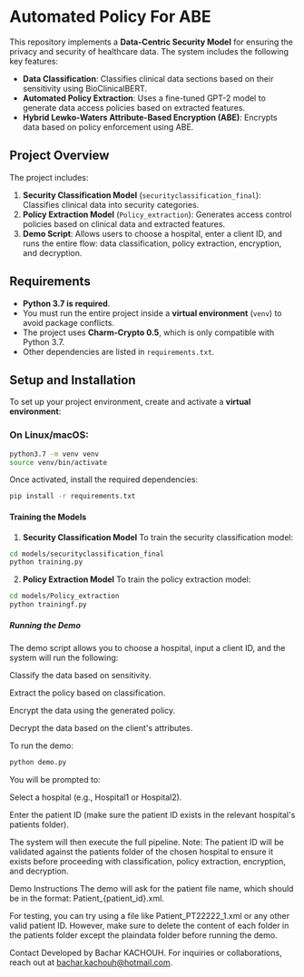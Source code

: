 # Automated Policy For ABE

This repository implements a **Data-Centric Security Model** for ensuring the privacy and security of healthcare data. The system includes the following key features:

- **Data Classification**: Classifies clinical data sections based on their sensitivity using BioClinicalBERT.
- **Automated Policy Extraction**: Uses a fine-tuned GPT-2 model to generate data access policies based on extracted features.
- **Hybrid Lewko-Waters Attribute-Based Encryption (ABE)**: Encrypts data based on policy enforcement using ABE.

## Project Overview

The project includes:

1. **Security Classification Model** (`securityclassification_final`): Classifies clinical data into security categories.
2. **Policy Extraction Model** (`Policy_extraction`): Generates access control policies based on clinical data and extracted features.
3. **Demo Script**: Allows users to choose a hospital, enter a client ID, and runs the entire flow: data classification, policy extraction, encryption, and decryption.

## Requirements
- **Python 3.7 is required**.
- You must run the entire project inside a **virtual environment** (`venv`) to avoid package conflicts.
- The project uses **Charm-Crypto 0.5**, which is only compatible with Python 3.7.
- Other dependencies are listed in `requirements.txt`.

## Setup and Installation

To set up your project environment, create and activate a **virtual environment**:

### On Linux/macOS:
```bash
python3.7 -m venv venv
source venv/bin/activate
```

Once activated, install the required dependencies:
```bash
pip install -r requirements.txt
```
#### Training the Models
1. **Security Classification Model**
To train the security classification model:
```bash
cd models/securityclassification_final
python training.py
```
2. **Policy Extraction Model**
To train the policy extraction model:
```bash
cd models/Policy_extraction
python trainingf.py
```
##### Running the Demo
The demo script allows you to choose a hospital, input a client ID, and the system will run the following:

Classify the data based on sensitivity.

Extract the policy based on classification.

Encrypt the data using the generated policy.

Decrypt the data based on the client's attributes.

To run the demo:
```bash
python demo.py
```
You will be prompted to:

Select a hospital (e.g., Hospital1 or Hospital2).

Enter the patient ID (make sure the patient ID exists in the relevant hospital's patients folder).

The system will then execute the full pipeline. Note: The patient ID will be validated against the patients folder of the chosen hospital to ensure it exists before proceeding with classification, policy extraction, encryption, and decryption.

Demo Instructions
The demo will ask for the patient file name, which should be in the format: Patient_{patient_id}.xml.

For testing, you can try using a file like Patient_PT22222_1.xml or any other valid patient ID. However, make sure to delete the content of each folder in the patients folder except the plaindata folder before running the demo.

Contact
Developed by Bachar KACHOUH. For inquiries or collaborations, reach out at bachar.kachouh@hotmail.com.

